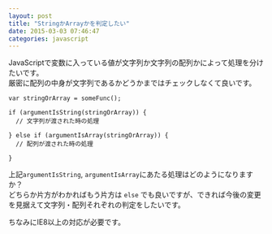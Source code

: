 ```yaml
---
layout: post
title: "StringかArrayかを判定したい"
date: 2015-03-03 07:46:47
categories: javascript
---
```

<p>JavaScriptで変数に入っている値が文字列か文字列の配列かによって処理を分けたいです。<br>
厳密に配列の中身が文字列であるかどうかまではチェックしなくて良いです。</p>

<pre><code>var stringOrArray = someFunc();

if (argumentIsString(stringOrArray)) {
  // 文字列が渡された時の処理

} else if (argumentIsArray(stringOrArray)) {
  // 配列が渡された時の処理

}
</code></pre>

<p>上記<code>argumentIsString</code>, <code>argumentIsArray</code>にあたる処理はどのようになりますか？<br>
どちらか片方がわかればもう片方は <code>else</code> でも良いですが、できれば今後の変更を見据えて文字列・配列それぞれの判定をしたいです。</p>

<p>ちなみにIE8以上の対応が必要です。</p>
